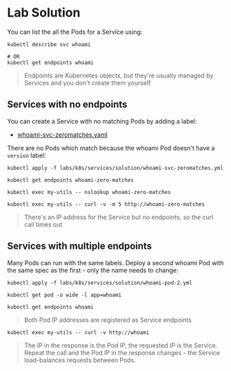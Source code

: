 # Lab Solution

You can list the all the Pods for a Service using:

```shell
kubectl describe svc whoami

# OR
kubectl get endpoints whoami
```

> Endpoints are Kubernetes objects, but they're usually managed by Services and you don't create them yourself

## Services with no endpoints

You can create a Service with no matching Pods by adding a label:

- [whoami-svc-zeromatches.yaml](solution/whoami-svc-zeromatches.yaml)

There are no Pods which match because the whoami Pod doesn't have a `version` label:

```shell
kubectl apply -f labs/k8s/services/solution/whoami-svc-zeromatches.yml

kubectl get endpoints whoami-zero-matches

kubectl exec my-utils -- nslookup whoami-zero-matches

kubectl exec my-utils -- curl -v -m 5 http://whoami-zero-matches
```

> There's an IP address for the Service but no endpoints, so the curl call times out


## Services with multiple endpoints

Many Pods can run with the same labels. Deploy a second whoami Pod with the same spec as the first - only the name needs to change:

```
kubectl apply -f labs/k8s/services/solution/whoami-pod-2.yml

kubectl get pod -o wide -l app=whoami

kubectl get endpoints whoami
```

> Both Pod IP addresses are registered as Service endpoints

```
kubectl exec my-utils -- curl -v http://whoami
```

> The IP in the response is the Pod IP, the requested IP is the Service. Repeat the call and the Pod IP in the response changes - the Service load-balances requests between Pods.